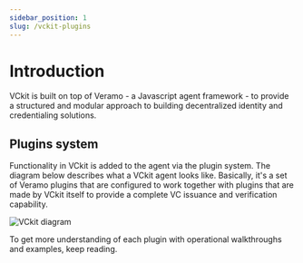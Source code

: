 ```yaml
---
sidebar_position: 1
slug: /vckit-plugins
---
```

# Introduction
VCkit is built on top of Veramo - a Javascript agent framework - to provide a structured and modular approach to building decentralized identity and credentialing solutions.
## Plugins system

Functionality in VCkit is added to the agent via the plugin system. The diagram below describes what a VCkit agent looks like. Basically, it's a set of Veramo plugins that are configured to work together with plugins that are made by VCkit itself to provide a complete VC issuance and verification capability.

![VCkit diagram](/img/vckit-diagram.svg)

To get more understanding of each plugin with operational walkthroughs and examples, keep reading.